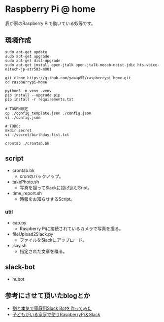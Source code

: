 # Raspberry Pi @ home
我が家のRaspberry Piで動いている奴等です。

## 環境作成
```
sudo apt-get update
sudo apt-get upgrade
sudo apt-get dist-upgrade
sudo apt-get install open-jtalk open-jtalk-mecab-naist-jdic hts-voice-nitech-jp-atr503-m001

git clone https://github.com/yamap55/raspberrypi-home.git
cd raspberrypi-home

python3 -m venv .venv
pip install --upgrade pip
pip install -r requirements.txt

# TOKEN設定
cp ./config_template.json ./config.json
vi ./config.json

# TODO: 
mkdir secret
vi ./secret/birthday-list.txt

crontab ./crontab.bk
```

## script
- crontab.bk
  - cronのバックアップ。
- takePhoto.sh
  - 写真を撮ってSlackに投げ込むSript。
- time_report.sh
  - 時報をお知らせするScript。

### util
- cap.py
  - Raspberry Piに接続されているカメラで写真を撮る。
- fileUpload2Slack.py
  - ファイルをSlackにアップロード。
- jsay.sh
  - 指定された文章を喋る。

## slack-bot
- hubot

## 参考にさせて頂いたblogとか
- [割と本気で家庭用Slack Botを作ってみた](http://blog.8arrow.org/entry/2016/01/13/183349)
- [子どもがいる家庭で使うRaspberryPi＆Slack](https://www.moyashi-koubou.com/blog/raspi_slack_for_children/)

